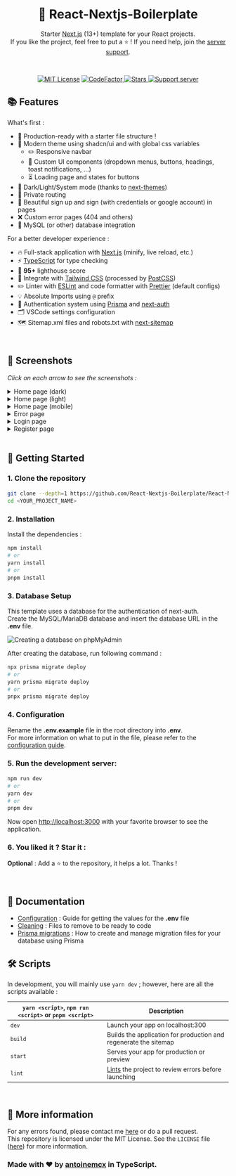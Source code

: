 <h1 align="center">🚀 React-Nextjs-Boilerplate</h1>
<p align="center">
    Starter <a href="https://nextjs.org/">Next.js</a> (13+) template for your React projects.<br />
    If you like the project, feel free to put a ⭐ ! If you need help, join the <a href="https://discord.gg/G6WQsMQShZ">server support</a>.
</p>

<br>

<p align="center">
    <a title="MIT License" href="LICENSE"><img src="https://img.shields.io/badge/license-MIT-blue" alt="MIT License"></a>
    <a title="CodeFactor" href="https://www.codefactor.io/repository/github/antoinemcx/react-nextjs-boilerplate">
        <img src="https://www.codefactor.io/repository/github/antoinemcx/react-nextjs-boilerplate/badge" alt="CodeFactor">
    </a>
    <a title="Stars" href="[LICENCE](https://github.com/antoinemcx/react-nextjs-boilerplate)">
        <img src="https://img.shields.io/github/stars/antoinemcx/react-nextjs-boilerplate" alt="Stars">
    </a>
    <a title="Support server" href="https://discord.gg/G6WQsMQShZ">
        <img src="https://img.shields.io/discord/738122381062832180.svg?&logo=discord&logoColor=ffffff&color=7389D8&labelColor=6A7EC2&label=Support" alt="Support server">
    </a>

   <br>
</p>

## 📚 Features

What's first :

-   🚀 Production-ready with a starter file structure !
-   🌈 Modern theme using shadcn/ui and with global css variables
    -   ✏️ Responsive navbar
    -   💄 Custom UI components (dropdown menus, buttons, headings, toast notifications, ...)
    -   ⏳ Loading page and states for buttons
-   🌙 Dark/Light/System mode (thanks to [next-themes](https://www.npmjs.com/package/next-themes))
-   👮 Private routing
-   🔐 Beautiful sign up and sign (with credentials or google account) in pages
-   ❌ Custom error pages (404 and others)
-   📡 MySQL (or other) database integration

For a better developer experience :

-   🔥 Full-stack application with [Next.js](https://nextjs.org/) (minify, live reload, etc.)
-   ⚡ [TypeScript](https://www.typescriptlang.org/) for type checking
-   💯 **95+** lighthouse score
-   🎨 Integrate with [Tailwind CSS](https://tailwindcss.com/) (processed by [PostCSS](https://postcss.org/))
-   ✏️ Linter with [ESLint](https://eslint.org/) and code formatter with [Prettier](https://prettier.io/) (default configs)
-   💡 Absolute Imports using `@` prefix
-   🔑 Authentication system using [Prisma](https://www.prisma.io/) and [next-auth](https://github.com/nextauthjs/next-auth)
-   🗂 VSCode settings configuration
-   🗺️ Sitemap.xml files and robots.txt with [next-sitemap](https://www.npmjs.com/package/next-sitemap)

<br>

## 📸 Screenshots

_Click on each arrow to see the screenshots :_

<details>
    <summary>Home page (dark)</summary>
    <img src="docs/images/home-page.png" alt="Home Page (dark)">
</details>

<details>
    <summary>Home page (light)</summary>
    <img src="docs/images/home-page-lightMode.png" alt="Home page (light)">
</details>

<details>
    <summary>Home page (mobile)</summary>
    <img src="docs/images/home-page-mobile.png" alt="Home page (mobile)">
</details>

<details>
    <summary>Error page</summary>
    <img src="docs/images/error-page.png" alt="Error Page">
</details>

<details>
    <summary>Login page</summary>
    <img src="docs/images/login-page.png" alt="Login Page">
</details>

<details>
    <summary>Register page</summary>
    <img src="docs/images/register-page.png" alt="Register Page">
</details>

<br>

## 🚀 Getting Started

### 1. Clone the repository

```bash
git clone --depth=1 https://github.com/React-Nextjs-Boilerplate/React-Nextjs-Boilerplate.git <YOUR_PROJECT_NAME>
cd <YOUR_PROJECT_NAME>
```

### 2. Installation

Install the dependencies :

```bash
npm install
# or
yarn install
# or
pnpm install
```

### 3. Database Setup

This template uses a database for the authentication of next-auth.  
Create the MySQL/MariaDB database and insert the database URL in the **.env** file.<br>

![](https://i.imgur.com/ALeKvsf.png 'Creating a database on phpMyAdmin')

After creating the database, run following command :

```bash
npx prisma migrate deploy
# or
yarn prisma migrate deploy
# or
pnpx prisma migrate deploy
```

### 4. Configuration

Rename the **.env.example** file in the root directory into **.env**.  
For more information on what to put in the file, please refer to the [configuration guide](/docs/CONFIGURATION.md).

### 5. Run the development server:

```bash
npm run dev
# or
yarn dev
# or
pnpm dev
```

Now open [http://localhost:3000](http://localhost:3000) with your favorite browser to see the application.

### 6. You liked it ? Star it :

**Optional** : Add a ⭐ to the repository, it helps a lot. Thanks !

<br>

## 📄 Documentation

-   [Configuration](/docs/CONFIGURATION.md) : Guide for getting the values for the **.env** file
-   [Cleaning](/docs/CLEANING.md) : Files to remove to be ready to code
-   [Prisma migrations](/docs/prisma_migrations.md) : How to create and manage migration files for your database using Prisma

## 🛠 Scripts

In development, you will mainly use `yarn dev` ; however, here are all the scripts available :

| `yarn <script>`, `npm run <script>` or `pnpm <script>` | Description                                                                                              |
| ------------------------------------------------------ | -------------------------------------------------------------------------------------------------------- |
| `dev`                                                  | Launch your app on localhost:300                                                                         |
| `build`                                                | Builds the application for production and regenerate the sitemap                                         |
| `start`                                                | Serves your app for production or preview                                                                |
| `lint`                                                 | [Lints](https://en.wikipedia.org/wiki/Lint_%28software%29) the project to review errors before launching |

<br>

## 💭 More information

For any errors found, please contact me [here](https://discord.gg/G6WQsMQShZ) or do a pull request.  
This repository is licensed under the MIT License. See the `LICENSE` file ([here](LICENSE)) for more information.

### Made with ❤️ by [antoinemcx](https://github.com/antoinemcx) in TypeScript.

